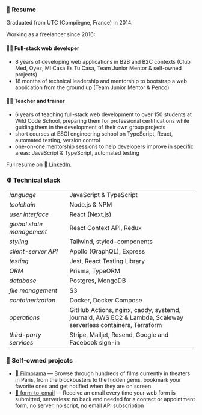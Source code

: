 ### 📝 Resume

Graduated from UTC (Compiègne, France) in 2014.

Working as a freelancer since 2016:

#### 🧑‍💻 Full-stack web developer

- 8 years of developing web applications in B2B and B2C contexts (Club Med, Oyez, Mi Casa Es Tu Casa, Team Junior Mentor & self-owned projects)
- 18 months of technical leadership and mentorship to bootstrap a web application from the ground up (Team Junior Mentor & Penco)

#### 👨‍🏫 Teacher and trainer

- 6 years of teaching full-stack web development to over 150 students at Wild Code School, preparing them for professional certifications while guiding them in the development of their own group projects
- short courses at ESGI engineering school on TypeScript, React, automated testing, version control
- one-on-one mentorship sessions to help developers improve in specific areas: JavaScript & TypeScript, automated testing

Full resume on [🔗 LinkedIn](https://www.linkedin.com/in/arnaudrenaud/).

### ⚙️ Technical stack

|                           |                                                                                                                  |
|---------------------------|------------------------------------------------------------------------------------------------------------------|
| _language_                | JavaScript & TypeScript                                                                                          |
| _toolchain_               | Node.js & NPM                                                                                                    |
| _user interface_          | React (Next.js)                                                                                                  |
| _global state management_ | React Context API, Redux                                                                                         |
| _styling_                 | Tailwind, styled-components                                                                                      |
| _client-server API_       | Apollo (GraphQL), Express                                                                                        |
| _testing_                 | Jest, React Testing Library                                                                                      |
| _ORM_                     | Prisma, TypeORM                                                                                                  |
| _database_                | Postgres, MongoDB                                                                                                |
| _file management_         | S3                                                                                                               |
| _containerization_        | Docker, Docker Compose                                                                                           |
| _operations_              | GitHub Actions, nginx, caddy, systemd, journald, AWS EC2 & Lambda, Scaleway serverless containers, Terraform     |
| _third-party services_    | Stripe, Mailjet, Resend, Google and Facebook sign-in                                                             |

### 🌱 Self-owned projects

- [🔗 Filmorama](https://www.filmorama.app) — Browse through hundreds of films currently in theaters in Paris, from the blockbusters to the hidden gems, bookmark your favorite ones and get notified when they are on screen
- [🔗 form-to-email](https://www.form-to-email.com) — Receive an email every time your web form is submitted, serverless: no back end needed for a contact or appointment form, no server, no script, no email API subscription

